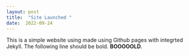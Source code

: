 ```yaml
---
layout: post
title:  "Site Launched "
date:  2022-09-24
---
```

This is a simple website using made using Github pages with integrted Jekyll. The following line should be bold.
**BOOOOOLD**.
